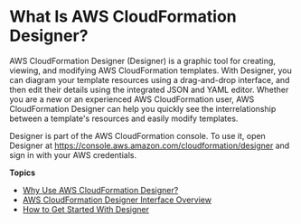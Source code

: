 # What Is AWS CloudFormation Designer?<a name="working-with-templates-cfn-designer"></a>

AWS CloudFormation Designer \(Designer\) is a graphic tool for creating, viewing, and modifying AWS CloudFormation templates\. With Designer, you can diagram your template resources using a drag\-and\-drop interface, and then edit their details using the integrated JSON and YAML editor\. Whether you are a new or an experienced AWS CloudFormation user, AWS CloudFormation Designer can help you quickly see the interrelationship between a template's resources and easily modify templates\.

Designer is part of the AWS CloudFormation console\. To use it, open Designer at [https://console\.aws\.amazon\.com/cloudformation/designer](https://console.aws.amazon.com/cloudformation/designer) and sign in with your AWS credentials\.

**Topics**
+ [Why Use AWS CloudFormation Designer?](working-with-templates-cfn-designer-why.md)
+ [AWS CloudFormation Designer Interface Overview](working-with-templates-cfn-designer-overview.md)
+ [How to Get Started With Designer](working-with-templates-cfn-designer-additional-info.md)
